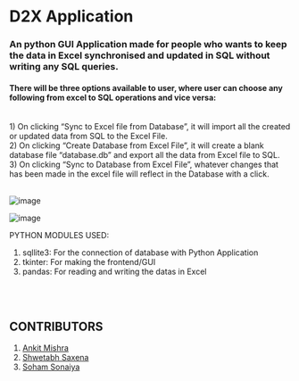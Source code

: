 # D2X Application

### An python GUI Application made for people who wants to keep the data in Excel synchronised and updated in SQL without writing any SQL queries.

#### There will be three options available to user, where user can choose any following from excel to SQL operations and vice versa:
<br>
1) On clicking “Sync to Excel file from Database”, it will import all the created or updated data from SQL to the Excel File.
<br>
2) On clicking “Create Database from Excel File”, it will create a blank database file “database.db” and export all the data from Excel file to SQL.
<br>
3) On clicking “Sync to Database from Excel File”, whatever changes that has been made in the excel file will reflect in the Database with a click.
<br>
<br>

![image](https://user-images.githubusercontent.com/75842497/201912605-2230173a-5ecb-44fc-bcbd-1638fd1fd974.png)


![image](https://user-images.githubusercontent.com/75842497/201912634-6f9472a9-984d-415c-a17d-f69fbf06e6de.png)


PYTHON MODULES USED:
<br>
1) sqllite3: For the connection of database with Python Application
2) tkinter: For making the frontend/GUI
3) pandas: For reading and writing the datas in Excel
<br>
<br>

## CONTRIBUTORS
1) [Ankit Mishra](https://github.com/ankitmishra1201     "Ankit Mishra's Github")
2) [Shwetabh Saxena](https://github.com/shwetabhsaxena-manipal "Shwetabh Saxena's Github")
3) [Soham Sonaiya](https://github.com/sohamsonaiya "Soham Sonaiya's Github")
